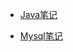 <!-- docs/_sidebar.md -->

<!-- java -->
* [Java笔记](java/base.md "Java")

<!-- mysql -->
* [Mysql笔记](mysql/index.md "Mysql")